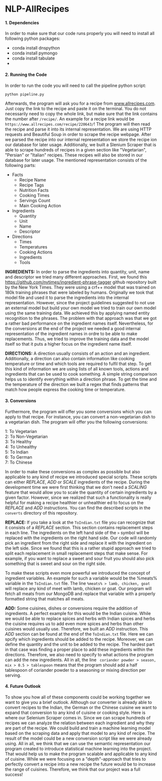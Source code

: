 # NLP-AllRecipes

#### 1. Dependencies
In order to make sure that our code runs properly you will need to install all following python packages:
 - conda install dnspython
 - conda install pymongo
 - conda install tabulate
 -
 
#### 2. Running the Code
In order to run the code you will need to call the pipeline python script:
```python
python pipeline.py
```
Afterwards, the program will ask you for a recipe from www.allrecipes.com. Just copy the link to the recipe and paste it on the terminal. You do not necessarily need to copy the whole link, but make sure that the link contains the number after ```/recipe/```. An example for a recipe link would be ```https://www.allrecipes.com/recipe/220643/```! The program will then read the recipe and parse it into its internal representation. We are using HTTP requests and Beautiful Soup in order to scrape the recipe webpage. After we parsed the recipe into our internal representation we store the recipe ion our database for later usage. Additionally, we built a Slenium Scraper that is able to scrape hundreds of recipes in a given section like "Vegetarian", "Persian" or "Italian" recipes. These recipes will also be stored in our database for later usage. The mentioned representation consists of the following parts:
- Facts
    - Recipe Name
    - Recipe Tags
    - Nutrition Facts
    - Cooking Times
    - Servings Count
    - Main Cooking Action
- Ingredients
    - Quantity
    - Unit
    - Name
    - Descriptor
- Directions
    - Times
    - Temperatures
    - Cooking Actions
    - Ingredients
    - Tools
    
**INGREDIENTS:** In order to parse the ingredients into quantity, unit, name and descriptor we tried many different approaches. First, we found this https://github.com/nytimes/ingredient-phrase-tagger github repository built by the New York Times. They were using a crf++ model that was trained on 180k training phrases that were labeled by humans. Originally we took that model file and used it to parse the ingredients into the internal representation. However, since the project guidelines suggested to not use an external model but build your own model we tried to train our own model using the same training data. We achieved this by applying named entity recognition to the phrases. The problem with that approach was that we got a rather bad performance on the ingredient names itself. Nevertheless, for the conversions at the end of the project we needed a good internal representation of the ingredient names in ordre to be able to make replacements. Thus, we tried to improve the training data and the model itself so that it puts a higher focus on the ingredient name itself.

**DIRECTIONS:** A direction usually consists of an action and an ingredient. Additionally, a direction can also contain information like cooking temperature or time and which tools are required to fulfil that step. To get this kind of information we are using lists of all known tools, actions and ingredients that can be used to cook something. A simple string comparison helps us to identify everything within a direction phrase. To get the time and the temperature of the direction we built a regex that finds patterns that match how people express the cooking time or temperature.

#### 3. Conversions
Furthermore, the program will offer you some conversions which you can apply to that recipe. For instance, you can convert a non-vegetarian dish to a vegetarian dish. The program will offer you the following conversions:

1:   To Vegetarian  
2:   To Non-Vegetarian  
3:   To Healthy  
4:   To Unhealthy  
5:   To Indian  
6:   To German   
7:   To Chinese 

In order to make these conversions as complex as possible but also applicable to any kind of recipe we introduced special scripts. These scripts can either _REPLACE_, _ADD_ or _SCALE_ ingredients of the recipe. During the development time we were first thinking that we don't need a _SCALING_ feature that would allow you to scale the quantity of certain ingredients by a given factor. However, since we realized that such a functionality is really helpful for making a recipe healthier or unhealthier ed to focus on the _REPLACE_ and _ADD_ instructions. You can find the described scripts in the ```converts``` directory of this repository. 

**REPLACE:** If you take a look at the ```ToIndian.txt``` file you can recognize that it consists of a _REPLACE_ section. This section contains replacement steps in each line. The ingredients on the left hand side of the ```>``` symbol will be replaced with the ingredients on the right hand side. Our code will randomly pick an ingredient from the right side and replace it with the ingredient on the left side. Since we found that this is a rather stupid approach we tried to split each replacement in small replacement steps that make sense. For example, if you want to replace a sweet and sour fruit you should also pick something that is sweet and sour on the right side. 

To make these scripts even more powerful we introduced the concept of ingredient variables. An example for such a variable would be the %meats% variable in the ```ToIndian.txt``` file. The line ```%meats% > lamb, chicken, goat``` will replace any kind of meet with lamb, chicken or goat. Our program will fetch all meats from our MongoDB and replace that variable with a properly formatted string that matches all meats.

**ADD:** Some cuisines, dishes or conversions require the addition of ingredients. A perfect example for this would be the Indian cuisine. While we would be able to replace spices and herbs with Indian spices and herbs the cuisine requires us to add even more spices and herbs than other cuisines would usually use. Therefore, we built an _ADD_ instruction. This _ADD_ section can be found at the end of the ```ToIndian.txt``` file. Here we can spcify which ingredients should be added to the recipe. Moreover, we can define the quantity and the unit to be added to the recipe. The hardest part in that case was finding a proper place to add these ingredients within the directions. Therefore, we also need to specify to what actions the program can add the new ingredients. All in all, the line ```
coriander powder > season, mix > 0.5 > tablespoon``` means that the program should add a half tablespoon of coriander powder to a seasoning or mixing direction per serving.

#### 4. Future Outlook
To show you how all of these components could be working together we want to give you a brief outlook. Although our converter is already able to convert recipes to the Indian, the German or the Chinese cuisine we want to expand that conversion to any kind of cuisine or cooking style. Here is where our Selenium Scraper comes in. Since we can scrape hundreds of recipes we can analyze the relation between each ingredient and why they are part of the recipe. We could build and train a machine learning model based on the scraping data and apply that model to any kind of recipe. The result of the model could be a new conversion script like we were already using. All in all, we think that we can use the semantic representation our program created to introduce statistical machine learning into the project. That would help us to make the program scalable and applicable to any kind of cuisine. While we were focusing on a "depth"-approach that tries to perfectly convert a recipe into a new recipe the future would be to increase the range of cuisines. Therefore, we think that our project was a full success!